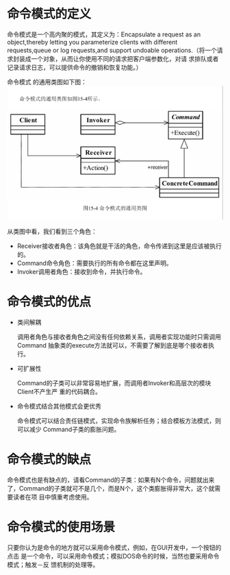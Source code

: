 # 命令模式的定义
命令模式是一个高内聚的模式，其定义为：Encapsulate a request as an object,thereby
letting you parameterize clients with different requests,queue or log requests,and support undoable
operations.（将一个请求封装成一个对象，从而让你使用不同的请求把客户端参数化，对请
求排队或者记录请求日志，可以提供命令的撤销和恢复功能。）

命令模式 的通用类图如下图：  
![Alt text](command.jpg "命令模式 类图")

从类图中看，我们看到三个角色：

- Receiver接收者角色：该角色就是干活的角色，命令传递到这里是应该被执行的。
- Command命令角色：需要执行的所有命令都在这里声明。
- Invoker调用者角色：接收到命令，并执行命令。

# 命令模式的优点
* 类间解耦

    调用者角色与接收者角色之间没有任何依赖关系，调用者实现功能时只需调用Command
    抽象类的execute方法就可以，不需要了解到底是哪个接收者执行。

* 可扩展性

    Command的子类可以非常容易地扩展，而调用者Invoker和高层次的模块Client不产生严
    重的代码耦合。

* 命令模式结合其他模式会更优秀

    命令模式可以结合责任链模式，实现命令族解析任务；结合模板方法模式，则可以减少
    Command子类的膨胀问题。
    
# 命令模式的缺点
命令模式也是有缺点的，请看Command的子类：如果有N个命令，问题就出来
了，Command的子类就可不是几个，而是N个，这个类膨胀得非常大，这个就需要读者在项
目中慎重考虑使用。

# 命令模式的使用场景
只要你认为是命令的地方就可以采用命令模式，例如，在GUI开发中，一个按钮的点击
是一个命令，可以采用命令模式；模拟DOS命令的时候，当然也要采用命令模式；触发－反
馈机制的处理等。

# 